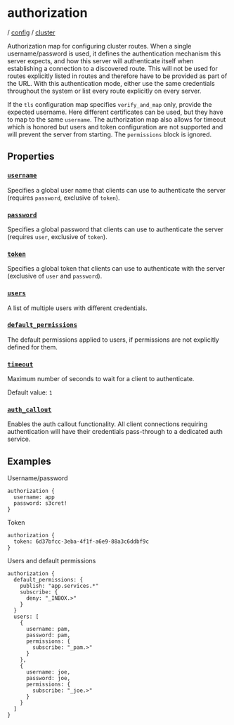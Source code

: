 # authorization

/ [config](reference/server-config/index.md) / [cluster](reference/server-config/config/cluster/index.md) 

Authorization map for configuring cluster routes. When a single username/password is used, it defines the authentication mechanism
this server expects, and how this server will authenticate itself when establishing a connection to a discovered route. This will
not be used for routes explicitly listed in routes and therefore have to be provided as part of the URL. With this authentication
mode, either use the same credentials throughout the system or list every route explicitly on every server.

If the `tls` configuration map specifies `verify_and_map` only, provide the expected username. Here different certificates can be
used, but they have to map to the same `username`. The authorization map also allows for timeout which is honored but users and
token configuration are not supported and will prevent the server from starting. The `permissions` block is ignored.

## Properties

### [`username`](reference/server-config/cluster/authorization/username/index.md)

Specifies a global user name that clients can use to authenticate
the server (requires `password`, exclusive of `token`).

### [`password`](reference/server-config/cluster/authorization/password/index.md)

Specifies a global password that clients can use to authenticate
the server (requires `user`, exclusive of `token`).

### [`token`](reference/server-config/cluster/authorization/token/index.md)

Specifies a global token that clients can use to authenticate with
the server (exclusive of `user` and `password`).

### [`users`](reference/server-config/cluster/authorization/users/index.md)

A list of multiple users with different credentials.

### [`default_permissions`](reference/server-config/cluster/authorization/default_permissions/index.md)

The default permissions applied to users, if permissions are
not explicitly defined for them.

### [`timeout`](reference/server-config/cluster/authorization/timeout/index.md)

Maximum number of seconds to wait for a client to authenticate.

Default value: `1`

### [`auth_callout`](reference/server-config/cluster/authorization/auth_callout/index.md)

Enables the auth callout functionality.
All client connections requiring authentication will have
their credentials pass-through to a dedicated auth service.

## Examples

Username/password
```
authorization {
  username: app
  password: s3cret!
}

```
Token
```
authorization {
  token: 6d37bfcc-3eba-4f1f-a6e9-88a3c6ddbf9c
}

```
Users and default permissions
```
authorization {
  default_permissions: {
    publish: "app.services.*"
    subscribe: {
      deny: "_INBOX.>"
    }
  }
  users: [
    {
      username: pam,
      password: pam,
      permissions: {
        subscribe: "_pam.>"
      }
    },
    {
      username: joe,
      password: joe,
      permissions: {
        subscribe: "_joe.>"
      }
    }
  ]
}

```

